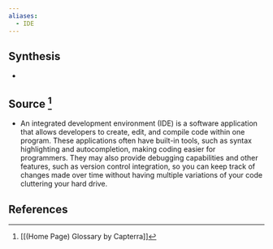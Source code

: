 ```yaml
---
aliases:
  - IDE
---
```

## Synthesis
- 
## Source [^1]
- An integrated development environment (IDE) is a software application that allows developers to create, edit, and compile code within one program. These applications often have built-in tools, such as syntax highlighting and autocompletion, making coding easier for programmers. They may also provide debugging capabilities and other features, such as version control integration, so you can keep track of changes made over time without having multiple variations of your code cluttering your hard drive.
## References

[^1]: [[(Home Page) Glossary by Capterra]]